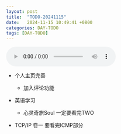 ```yaml
---
layout: post
title:  "TODO-20241115"
date:   2024-11-15 10:49:41 +0800
categories: DAY-TODO
tags: [DAY-TODO]
---
```

<audio controls autoplay>
  <source src="/asset/mp3/a.mp3" type="audio/mpeg">
  您的浏览器不支持音频播放。
</audio>

*   个人主页完善

    *   加入评论功能
*   英语学习

    *   心灵奇旅Soul 一定要看完TWO
*   TCP/IP 卷一 要看完ICMP部分





